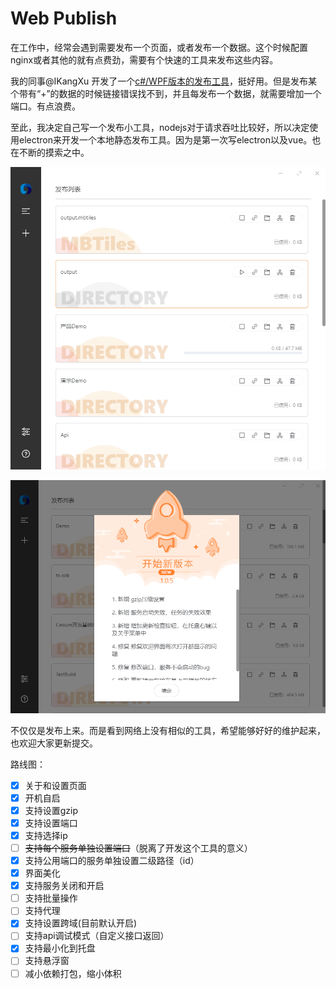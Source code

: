 # Web Publish

在工作中，经常会遇到需要发布一个页面，或者发布一个数据。这个时候配置nginx或者其他的就有点费劲，需要有个快速的工具来发布这些内容。

我的同事@IKangXu 开发了一个[c#/WPF版本的发布工具](https://github.com/IKangXu/ServiceListener)，挺好用。但是发布某个带有“+”的数据的时候链接错误找不到，并且每发布一个数据，就需要增加一个端口。有点浪费。

至此，我决定自己写一个发布小工具，nodejs对于请求吞吐比较好，所以决定使用electron来开发一个本地静态发布工具。因为是第一次写electron以及vue。也在不断的摸索之中。

![](images/2021-06-01-12-22-49.png)

![](images/2021-08-17-16-17-43.png)

不仅仅是发布上来。而是看到网络上没有相似的工具，希望能够好好的维护起来，也欢迎大家更新提交。

路线图：

- [x] 关于和设置页面
- [x] 开机自启
- [x] 支持设置gzip
- [x] 支持设置端口
- [X] 支持选择ip
- [ ] ~~支持每个服务单独设置端口~~（脱离了开发这个工具的意义）
- [x] 支持公用端口的服务单独设置二级路径（id）
- [x] 界面美化
- [x] 支持服务关闭和开启
- [ ] 支持批量操作
- [ ] 支持代理
- [x] 支持设置跨域(目前默认开启)
- [ ] 支持api调试模式（自定义接口返回）
- [x] 支持最小化到托盘
- [ ] 支持悬浮窗
- [ ] 减小依赖打包，缩小体积

